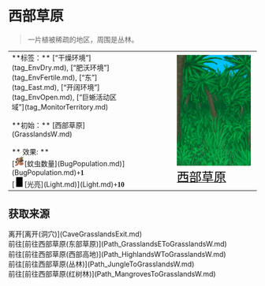 # 西部草原  
> 一片植被稀疏的地区，周围是丛林。  
  
<table class="table table-bordered" data-toggle="table"  data-show-header="false"><thead style="display:none"><tr ><th  style="width:50%;text-align:left;vertical-align:top;"  >title</th><th  style="width:50%;text-align:left;vertical-align:top;"  ></th></tr></thead><tr ><td  style="width:50%;text-align:left;vertical-align:top;"  >**标签：**	[“干燥环境”](tag_EnvDry.md), [“肥沃环境”](tag_EnvFertile.md), [“东”](tag_East.md), [“开阔环境”](tag_EnvOpen.md), [“巨蜥活动区域”](tag_MonitorTerritory.md)<br><br>**初始：**	[西部草原](GrasslandsW.md)<br><br>** 效果: **<br>[<div style="width:20px;display:inline-block;text-align:center"><img decoding="async" src="../wiki/Sprite/Bugs.png" href="a.md" style="max-width:20px;max-height:20px;"></div>[蚊虫数量](BugPopulation.md)](BugPopulation.md)<span style="font-family:ui-monospace"><b>+1</b></span><br>[<div style="width:20px;display:inline-block;text-align:center"><img decoding="async" src="../wiki/Sprite/Darkness.png" href="a.md" style="max-width:20px;max-height:20px;"></div>[光亮](Light.md)](Light.md)<span style="font-family:ui-monospace"><b>+10</b></span></td><td  style="width:50%;text-align:left;vertical-align:top;"  ><div style="float:right; margin:5px"><div class="gamecard" style="width:150px; height:225px;"><a href="Env_GrasslandsW.md" style="color:black"><img decoding="async" src="../wiki/Sprite/Jungle.png" class="cardimage" style="max-width:150px;max-height:225px;"><span style="font-size: 25px;">西部草原</span></a></div></div></td></tr></tbody></table>  
  
## 获取来源  
<div style="display:inline-block"><div class="gamedatalist" style="text-align:left;min-width:200px;min-height:0px;"><div style="display:inline-block"><div style="display:inline-block;vertical-align:middle;">离开</div><div style="display:inline-block;vertical-align:middle;">[离开(洞穴)](CaveGrasslandsExit.md)</div></div></div><div class="gamedatalist" style="text-align:left;min-width:200px;min-height:0px;"><div style="display:inline-block"><div style="display:inline-block;vertical-align:middle;">前往</div><div style="display:inline-block;vertical-align:middle;">[前往西部草原(东部草原)](Path_GrasslandsEToGrasslandsW.md)</div></div></div><div class="gamedatalist" style="text-align:left;min-width:200px;min-height:0px;"><div style="display:inline-block"><div style="display:inline-block;vertical-align:middle;">前往</div><div style="display:inline-block;vertical-align:middle;">[前往西部草原(西部高地)](Path_HighlandsWToGrasslandsW.md)</div></div></div><div class="gamedatalist" style="text-align:left;min-width:200px;min-height:0px;"><div style="display:inline-block"><div style="display:inline-block;vertical-align:middle;">前往</div><div style="display:inline-block;vertical-align:middle;">[前往西部草原(丛林)](Path_JungleToGrasslandsW.md)</div></div></div><div class="gamedatalist" style="text-align:left;min-width:200px;min-height:0px;"><div style="display:inline-block"><div style="display:inline-block;vertical-align:middle;">前往</div><div style="display:inline-block;vertical-align:middle;">[前往西部草原(红树林)](Path_MangrovesToGrasslandsW.md)</div></div></div></div>  
  


<script>document.title="西部草原 - 卡牌生存百科 Card Survival Wiki";</script>